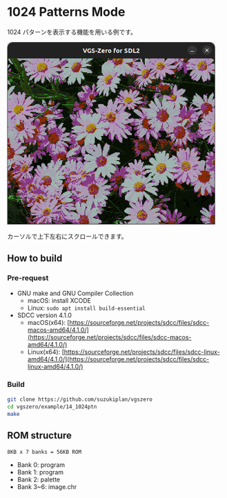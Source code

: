 # 1024 Patterns Mode

1024 パターンを表示する機能を用いる例です。

![preview.png](preview.png)

カーソルで上下左右にスクロールできます。

## How to build

### Pre-request

- GNU make and GNU Compiler Collection
  - macOS: install XCODE
  - Linux: `sudo apt install build-essential`
- SDCC version 4.1.0
  - macOS(x64): [https://sourceforge.net/projects/sdcc/files/sdcc-macos-amd64/4.1.0/](https://sourceforge.net/projects/sdcc/files/sdcc-macos-amd64/4.1.0/)
  - Linux(x64): [https://sourceforge.net/projects/sdcc/files/sdcc-linux-amd64/4.1.0/](https://sourceforge.net/projects/sdcc/files/sdcc-linux-amd64/4.1.0/)

### Build

```zsh
git clone https://github.com/suzukiplan/vgszero
cd vgszero/example/14_1024ptn
make
```

## ROM structure

```
8KB x 7 banks = 56KB ROM
```

- Bank 0: program
- Bank 1: program
- Bank 2: palette
- Bank 3~6: image.chr
